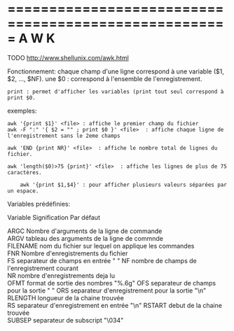 =====================================================
	A W K
=====================================================

TODO
http://www.shellunix.com/awk.html

Fonctionnement:
	chaque champ d'une ligne correspond à une variable ($1, $2, ..., $NF).
une
	$0 : correspond à l'ensemble de l'enregistrement.

	print : permet d'afficher les variables (print tout seul correspond à print $0.


exemples:

	awk '{print $1}' <file> : affiche le premier champ du fichier
	awk -F ":" '{ $2 = "" ; print $0 }' <file>  : affiche chaque ligne de l'enregistrement sans le 2eme champs

	awk 'END {print NR}' <file>  : affiche le nombre total de lignes du fichier.

	awk 'length($0)>75 {print}' <file>  : affiche les lignes de plus de 75 caractères.

        awk '{print $1,$4}' : pour afficher plusieurs valeurs séparées par un espace.



Variables prédéfinies:


Variable	Signification	 				Par défaut

ARGC		Nombre d'arguments de la ligne de commande	
ARGV		tableau des arguments de la ligne de commnde	 
FILENAME	nom du fichier sur lequel on applique les commandes	 
FNR		Nombre d'enregistrements du fichier	 
FS		separateur de champs en entrée			" "
NF		nombre de champs de l'enregistrement courant	 
NR		nombre d'enregistrements deja lu	
OFMT		format de sortie des nombres	 		"%.6g"
OFS		separateur de champs pour la sortie		" "
ORS		separateur d'enregistrement pour la sortie	"\n"
RLENGTH		longueur de la chaine trouvée	 
RS		separateur d'enregistrement en entrée		"\n"
RSTART		debut de la chaine trouvée	
SUBSEP		separateur de subscript				"\034"
